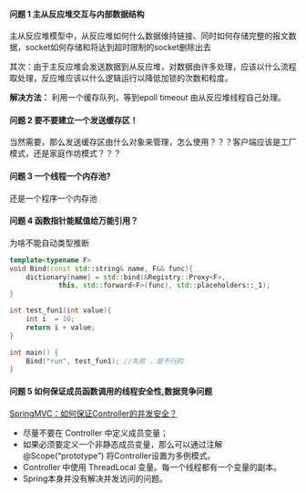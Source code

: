 #### 问题 1 主从反应堆交互与内部数据结构
主从反应堆模型中，从反应堆如何什么数据维持链接、同时如何存储完整的报文数据，socket如何存储和将达到超时限制的socket删除出去

其次：由于主反应堆会发送数据到从反应堆，对数据由许多处理，应该以什么流程取处理，反应堆应该以什么逻辑运行以降低加锁的次数和粒度。


**解决方法：** 利用一个缓存队列，等到epoll timeout 由从反应堆线程自己处理。

#### 问题 2 要不要建立一个发送缓存区！
当然需要，那么发送缓存区由什么对象来管理，怎么使用？？？客户端应该是工厂模式，还是家庭作坊模式？？？

#### 问题 3 一个线程一个内存池?
还是一个程序一个内存池

#### 问题 4 函数指针能赋值给万能引用？
为啥不能自动类型推断
```c++
template<typename F>
void Bind(const std::string& name, F&& func){
    dictionary[name] = std::bind(&Registry::Proxy<F>, 
            this, std::forward<F>(func), std::placeholders::_1);
}

int test_fun1(int value){
    int i  = 10;
    return i + value;
}

int main() {
    Bind("run", test_fun1); //失败 ，是不行的
}
```

#### 问题 5 如何保证成员函数调用的线程安全性,数据竞争问题
[SpringMVC：如何保证Controller的并发安全？](https://blog.csdn.net/u012811805/article/details/130787882)
 
* 尽量不要在 Controller 中定义成员变量；
* 如果必须要定义一个非静态成员变量，那么可以通过注解 @Scope(“prototype”) 将Controller设置为多例模式。
* Controller 中使用 ThreadLocal 变量。每一个线程都有一个变量的副本。
* Spring本身并没有解决并发访问的问题。